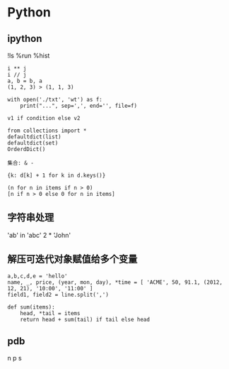 # Python

## ipython

!ls
%run
%hist

```
i ** j
i // j
a, b = b, a
(1, 2, 3) > (1, 1, 3)

with open('./txt', 'wt') as f:
    print("...", sep=',', end='', file=f)

v1 if condition else v2

from collections import *
defaultdict(list)
defaultdict(set)
OrderdDict()

集合: & -

{k: d[k] + 1 for k in d.keys()}

(n for n in items if n > 0)
[n if n > 0 else 0 for n in items]

```

## 字符串处理

'ab' in 'abc'
2 * 'John'

## 解压可迭代对象赋值给多个变量

```
a,b,c,d,e = 'hello'
name, _, price, (year, mon, day), *time = [ 'ACME', 50, 91.1, (2012, 12, 21), '10:00', '11:00' ]
field1, field2 = line.split(',')

def sum(items):
    head, *tail = items
    return head + sum(tail) if tail else head
```

## pdb
n
p
s
